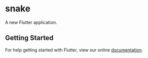 # snake

A new Flutter application.

## Getting Started

For help getting started with Flutter, view our online
[documentation](https://flutter.io/).
